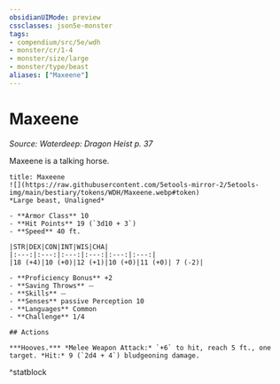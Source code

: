 ```yaml
---
obsidianUIMode: preview
cssclasses: json5e-monster
tags:
- compendium/src/5e/wdh
- monster/cr/1-4
- monster/size/large
- monster/type/beast
aliases: ["Maxeene"]
---
```

# Maxeene
*Source: Waterdeep: Dragon Heist p. 37*  

Maxeene is a talking horse.

```ad-statblock
title: Maxeene
![](https://raw.githubusercontent.com/5etools-mirror-2/5etools-img/main/bestiary/tokens/WDH/Maxeene.webp#token)
*Large beast, Unaligned*

- **Armor Class** 10
- **Hit Points** 19 (`3d10 + 3`)
- **Speed** 40 ft.

|STR|DEX|CON|INT|WIS|CHA|
|:---:|:---:|:---:|:---:|:---:|:---:|
|18 (+4)|10 (+0)|12 (+1)|10 (+0)|11 (+0)| 7 (-2)|

- **Proficiency Bonus** +2
- **Saving Throws** ⏤
- **Skills** ⏤
- **Senses** passive Perception 10
- **Languages** Common
- **Challenge** 1/4

## Actions

***Hooves.*** *Melee Weapon Attack:* `+6` to hit, reach 5 ft., one target. *Hit:* 9 (`2d4 + 4`) bludgeoning damage.
```
^statblock